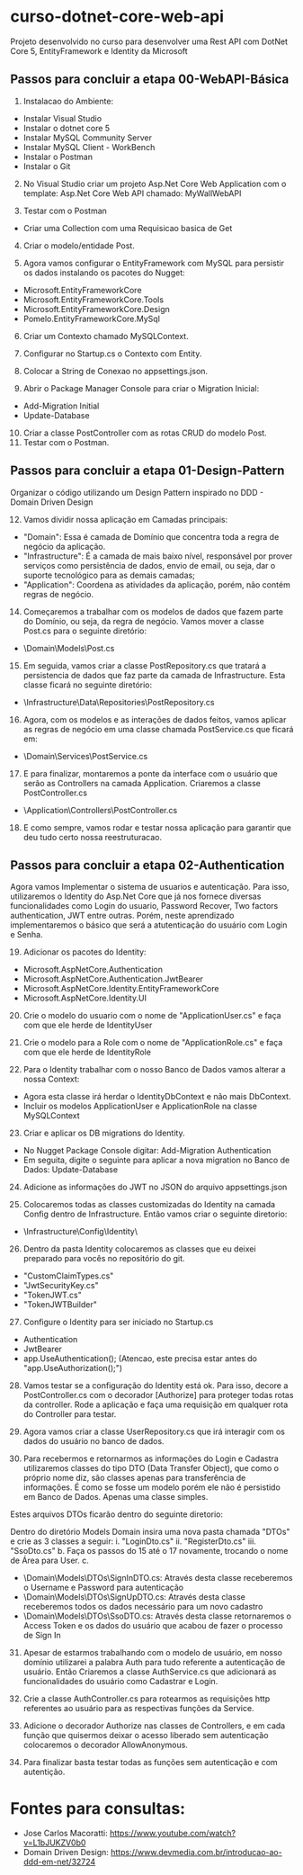 
# curso-dotnet-core-web-api
Projeto desenvolvido no curso para desenvolver uma Rest API com DotNet Core 5, EntityFramework e Identity da Microsoft

## Passos para concluir a etapa 00-WebAPI-Básica
1) Instalacao do Ambiente:
- Instalar Visual Studio
- Instalar o dotnet core 5
- Instalar MySQL Community Server
- Instalar MySQL Client - WorkBench
- Instalar o Postman
- Instalar o Git

2) No Visual Studio criar um projeto Asp.Net Core Web Application com o template: Asp.Net Core Web API chamado: MyWallWebAPI

3) Testar com o Postman
- Criar uma Collection com uma Requisicao basica de Get

4) Criar o modelo/entidade Post.

5) Agora vamos configurar o EntityFramework com MySQL para persistir os dados instalando os pacotes do Nugget:
- Microsoft.EntityFrameworkCore
- Microsoft.EntityFrameworkCore.Tools
- Microsoft.EntityFrameworkCore.Design
- Pomelo.EntityFrameworkCore.MySql

6) Criar um Contexto chamado MySQLContext.

7) Configurar no Startup.cs o Contexto com Entity.

8) Colocar a String de Conexao no appsettings.json.

9) Abrir o Package Manager Console para criar o Migration Inicial:
- Add-Migration Initial
- Update-Database

10) Criar a classe PostController com as rotas CRUD do modelo Post.
11) Testar com o Postman.

## Passos para concluir a etapa 01-Design-Pattern
Organizar o código utilizando um Design Pattern inspirado no DDD - Domain Driven Design

12) Vamos dividir nossa aplicação em Camadas principais:
- "Domain": Essa é camada de Domínio que concentra toda a regra de negócio da aplicação.
- "Infrastructure": É a camada de mais baixo nível, responsável por prover serviços como persistência de dados, envio de email, ou seja, dar o suporte tecnológico para as demais camadas;
- "Application": Coordena as atividades da aplicação, porém, não contém regras de negócio.

14)	Começaremos a trabalhar com os modelos de dados que fazem parte do Domínio, ou seja, da regra de negócio. Vamos mover a classe Post.cs para o seguinte diretório:
- \Domain\Models\Post.cs

15) Em seguida, vamos criar a classe PostRepository.cs que tratará a persistencia de dados que faz parte da camada de Infrastructure. Esta classe ficará no seguinte diretório:
- \Infrastructure\Data\Repositories\PostRepository.cs

16) Agora, com os modelos e as interações de dados feitos, vamos aplicar as regras de negócio em uma classe chamada PostService.cs que ficará em:
- \Domain\Services\PostService.cs

17) E para finalizar, montaremos a ponte da interface com o usuário que serão as Controllers na camada Application. Criaremos a classe PostController.cs
- \Application\Controllers\PostController.cs

18) E como sempre, vamos rodar e testar nossa aplicação para garantir que deu tudo certo nossa reestruturacao.

## Passos para concluir a etapa 02-Authentication
Agora vamos Implementar o sistema de usuarios e autenticação.
Para isso, utilizaremos o Identity do Asp.Net Core que já nos fornece diversas funcionalidades como Login do usuario, Password Recover, Two factors authentication, JWT entre outras. Porém, neste aprendizado implementaremos o básico que será a atutenticação do usuário com Login e Senha.

19) Adicionar os pacotes do Identity: 
- Microsoft.AspNetCore.Authentication
- Microsoft.AspNetCore.Authentication.JwtBearer
- Microsoft.AspNetCore.Identity.EntityFrameworkCore
- Microsoft.AspNetCore.Identity.UI

20) Crie o modelo do usuario com o nome de "ApplicationUser.cs" e faça com que ele herde de IdentityUser 

21) Crie o modelo para a Role com o nome de "ApplicationRole.cs" e faça com que ele herde de IdentityRole

22) Para o Identity trabalhar com o nosso Banco de Dados vamos alterar a nossa Context:
- Agora esta classe irá herdar o IdentityDbContext e não mais DbContext.
- Incluir os modelos ApplicationUser e ApplicationRole na classe MySQLContext

23) Criar e aplicar os DB migrations do Identity.
- No Nugget Package Console digitar: Add-Migration Authentication 
- Em seguita, digite o seguinte para aplicar a nova migration no Banco de Dados: Update-Database 

24) Adicione as informações do JWT no JSON do arquivo appsettings.json

25) Colocaremos todas as classes customizadas do Identity na camada Config dentro de Infrastructure. Então vamos criar o seguinte diretorio:
- \Infrastructure\Config\Identity\

26) Dentro da pasta Identity colocaremos as classes que eu deixei preparado para vocês no repositório do git.
- "CustomClaimTypes.cs"
- "JwtSecurityKey.cs" 
- "TokenJWT.cs" 
- "TokenJWTBuilder"

27) Configure o Identity para ser iniciado no Startup.cs 
- Authentication 
- JwtBearer 
- app.UseAuthentication(); (Atencao, este precisa estar antes do "app.UseAuthorization();")

28) Vamos testar se a configuração do Identity está ok. Para isso, decore a PostController.cs com o decorador [Authorize] para proteger todas rotas da controller. Rode a aplicação e faça uma requisição em qualquer rota do Controller para testar.

29) Agora vamos criar a classe UserRepository.cs que irá interagir com os dados do usuário no banco de dados.

30) Para recebermos e retornarmos as informações do Login e Cadastra utilizaremos classes do tipo DTO (Data Transfer Object), que como o próprio nome diz, são classes apenas para transferência de informações. É como se fosse um modelo porém ele não é persistido em Banco de Dados. Apenas uma classe simples. 

Estes arquivos DTOs ficarão dentro do seguinte diretorio:

Dentro do diretório Models Domain insira uma nova pasta chamada "DTOs" e crie as 3 classes a seguir: i. "LoginDto.cs" ii. "RegisterDto.cs" iii. "SsoDto.cs" b. Faça os passos do 15 até o 17 novamente, trocando o nome de Área para User. c. 
- \Domain\Models\DTOs\SignInDTO.cs: Através desta classe receberemos o Username e Password para autenticação
- \Domain\Models\DTOs\SignUpDTO.cs: Através desta classe receberemos todos os dados necessário para um novo cadastro
- \Domain\Models\DTOs\SsoDTO.cs: Através desta classe retornaremos o Access Token e os dados do usuário que acabou de fazer o processo de Sign In

31) Apesar de estarmos trabalhando com o modelo de usuário, em nosso domínio utilizarei a palabra Auth para tudo referente a autenticação de usuário. Então Criaremos a classe AuthService.cs que adicionará as funcionalidades do usuário como Cadastrar e Login.

32) Crie a classe AuthController.cs para rotearmos as requisições http referentes ao usuário para as respectivas funções da Service.

33) Adicione o decorador Authorize nas classes de Controllers, e em cada função que quisermos deixar o acesso liberado sem autenticação colocaremos o decorador AllowAnonymous.

34) Para finalizar basta testar todas as funções sem autenticação e com autentição.

# Fontes para consultas:
- Jose Carlos Macoratti: https://www.youtube.com/watch?v=L1bJUKZV0b0
- Domain Driven Design: https://www.devmedia.com.br/introducao-ao-ddd-em-net/32724